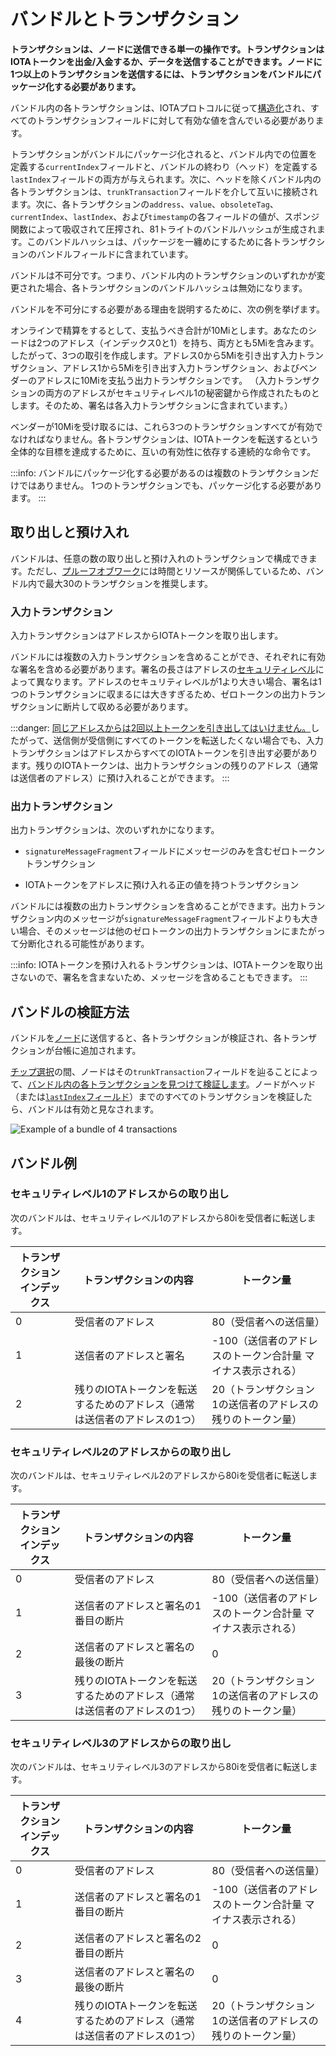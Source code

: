 # バンドルとトランザクション
<!-- # Bundles and transactions -->

**トランザクションは、ノードに送信できる単一の操作です。トランザクションはIOTAトークンを出金/入金するか、データを送信することができます。ノードに1つ以上のトランザクションを送信するには、トランザクションをバンドルにパッケージ化する必要があります。**
<!-- **A transaction is a single operation that you can send to a node. Transactions can withdraw/deposit IOTA tokens or send data. To send a node one or more transactions, you must package them in a bundle.** -->

バンドル内の各トランザクションは、IOTAプロトコルに従って[構造化](../references/structure-of-a-transaction.md)され、すべてのトランザクションフィールドに対して有効な値を含んでいる必要があります。
<!-- Each transaction in a bundle must be [structured](../references/structure-of-a-transaction.md) according to the IOTA protocol and contain valid values for all the transaction fields. -->

トランザクションがバンドルにパッケージ化されると、バンドル内での位置を定義する`currentIndex`フィールドと、バンドルの終わり（ヘッド）を定義する`lastIndex`フィールドの両方が与えられます。次に、ヘッドを除くバンドル内の各トランザクションは、`trunkTransaction`フィールドを介して互いに接続されます。次に、各トランザクションの`address`、`value`、`obsoleteTag`、`currentIndex`、`lastIndex`、および`timestamp`の各フィールドの値が、スポンジ関数によって吸収されて圧搾され、81トライトのバンドルハッシュが生成されます。このバンドルハッシュは、パッケージを一纏めにするために各トランザクションのバンドルフィールドに含まれています。
<!-- When a transaction is packaged in a bundle, it's given both a `currentIndex` field, which defines its place in the bundle, and a `lastIndex` field, which defines the end of the bundle (head). Next, each transaction in the bundle, except the head, is [connected to each other](../references/structure-of-a-bundle.md) through the `trunkTransaction` field. Then, the values of each transaction's `address`, `value`, `obsoleteTag`, `currentIndex`, `lastIndex` and `timestamp` fields are absorbed and squeezed by a cryptographic sponge function to produce an 81-tryte bundle hash. This bundle hash is included in each transaction's `bundle` field to seal the package. -->

バンドルは不可分です。つまり、バンドル内のトランザクションのいずれかが変更された場合、各トランザクションのバンドルハッシュは無効になります。
<!-- Bundles are atomic, meaning that if any of the transactions in the bundle change, the bundle hash of each transaction would be invalid. -->

バンドルを不可分にする必要がある理由を説明するために、次の例を挙げます。
<!-- To explain why bundles need to be atomic, take this example. -->

オンラインで精算をするとして、支払うべき合計が10Miとします。あなたのシードは2つのアドレス（インデックス0と1）を持ち、両方とも5Miを含みます。したがって、3つの取引を作成します。アドレス0から5Miを引き出す入力トランザクション、アドレス1から5Miを引き出す入力トランザクション、およびベンダーのアドレスに10Miを支払う出力トランザクションです。 （入力トランザクションの両方のアドレスがセキュリティレベル1の秘密鍵から作成されたものとします。そのため、署名は各入力トランザクションに含まれています。）
<!-- You're at an online checkout and the total to pay is 10Mi. Your seed has 2 addresses (index 0 and 1), which both contain 5Mi. So, you create three transactions: One input transaction to withdraw 5Mi from address 0, another input transaction to withdraw 5Mi from address 1, and one output transaction to deposit 10Mi to the vendor's address. (We'll assume that both addresses in the input transactions were created from a private key with security level 1, so the signatures can fit in each transaction.) -->

ベンダーが10Miを受け取るには、これら3つのトランザクションすべてが有効でなければなりません。各トランザクションは、IOTAトークンを転送するという全体的な目標を達成するために、互いの有効性に依存する連続的な命令です。
<!-- For the vendor to receive 10Mi, all three of those transactions must be valid. They're sequential instructions that rely on each other's validity to achieve the overall goal of transferring IOTA tokens. -->

:::info:
バンドルにパッケージ化する必要があるのは複数のトランザクションだけではありません。
1つのトランザクションでも、パッケージ化する必要があります。
:::
<!-- :::info: -->
<!-- It's not just multiple transactions that need to be packaged in a bundle, even individual ones do. -->
<!-- ::: -->

## 取り出しと預け入れ
<!-- ## Withdrawals and deposits -->

バンドルは、任意の数の取り出しと預け入れのトランザクションで構成できます。ただし、[プルーフオブワーク](root://the-tangle/0.1/concepts/proof-of-work.md)には時間とリソースが関係しているため、バンドル内で最大30のトランザクションを推奨します。
<!-- A bundle can consist of any number of withdrawals and deposits. However because of the time and resources that are involved during [proof of work](root://the-tangle/0.1/concepts/proof-of-work.md), we recommend a maximum of 30 transactions in a bundle. -->

### 入力トランザクション
<!-- ### Input transaction -->

入力トランザクションはアドレスからIOTAトークンを取り出します。
<!-- Input transactions withdraw IOTA tokens from addresses. -->

バンドルには複数の入力トランザクションを含めることができ、それぞれに有効な署名を含める必要があります。署名の長さはアドレスの[セキュリティレベル](../references/security-levels.md)によって異なります。アドレスのセキュリティレベルが1より大きい場合、署名は1つのトランザクションに収まるには大きすぎるため、ゼロトークンの出力トランザクションに断片して収める必要があります。
<!-- Bundles can contain multiple input transactions, and each one must include a valid signature. The length of the signature depends on the [security level](../references/security-levels.md) of the address. If the security level of the address is greater than 1, the signature is too large to fit in one transaction and must be fragmented across zero-value output transactions. -->

:::danger:
[同じアドレスからは2回以上トークンを引き出してはいけません。](../concepts/addresses-and-signatures.md#address-reuse)したがって、送信側が受信側にすべてのトークンを転送したくない場合でも、入力トランザクションはアドレスからすべてのIOTAトークンを引き出す必要があります。残りのIOTAトークンは、出力トランザクションの残りのアドレス（通常は送信者のアドレス）に預け入れることができます。
:::
<!-- :::danger: -->
<!-- [Addresses must not be withdrawn from more than once](../concepts/addresses-and-signatures.md#address-reuse). Therefore, input transactions must withdraw all IOTA tokens from an address even if the sender does not want to transfer all of them to the recipient. The remaining IOTA tokens can be deposited into a remainder address (usually the sender's address) in an output transaction. -->
<!-- ::: -->

### 出力トランザクション
<!-- ### Output transaction -->

出力トランザクションは、次のいずれかになります。
<!-- Output transactions can be one of the following: -->

* `signatureMessageFragment`フィールドにメッセージのみを含むゼロトークントランザクション
<!-- * A zero-value transactions that contains only a message in the `signatureMessageFragment` field -->
* IOTAトークンをアドレスに預け入れる正の値を持つトランザクション
<!-- * A transaction with a positive value that deposits IOTA tokens into an address -->

バンドルには複数の出力トランザクションを含めることができます。出力トランザクション内のメッセージが`signatureMessageFragment`フィールドよりも大きい場合、そのメッセージは他のゼロトークンの出力トランザクションにまたがって分断化される可能性があります。
<!-- Bundles can contain multiple output transactions. If a message in an output transaction is larger than the `signatureMessageFragment` field, the message can be fragmented across other zero-value output transactions. -->

:::info:
IOTAトークンを預け入れるトランザクションは、IOTAトークンを取り出さないので、署名を含まないため、メッセージを含めることもできます。
:::
<!-- :::info: -->
<!-- Transactions that deposit IOTA tokens can also contain a message because they don't withdraw IOTA tokens, and therefore don't contain a signature. -->
<!-- ::: -->

## バンドルの検証方法
<!-- ## How bundles are validated -->

バンドルを[ノード](root://iri/0.1/introduction/overview.md)に送信すると、各トランザクションが検証され、各トランザクションが台帳に追加されます。
<!-- After you send a bundle to a [node](root://iri/0.1/introduction/overview.md), it validates each transaction and appends each one to its ledger. -->

[チップ選択](root://the-tangle/0.1/concepts/tip-selection.md)の間、ノードはその`trunkTransaction`フィールドを辿ることによって、[バンドル内の各トランザクションを見つけて検証します](root://iri/0.1/concepts/transaction-validation.md#bundle-validator)。ノードがヘッド（または[`lastIndex`フィールド](../references/structure-of-a-transaction.md)）までのすべてのトランザクションを検証したら、バンドルは有効と見なされます。
<!-- During [tip selection](root://the-tangle/0.1/concepts/tip-selection.md), a node finds and [validates each transaction in your bundle](root://iri/0.1/concepts/transaction-validation.md#bundle-validator) by traversing its `trunkTransaction` field. When the node has validated all transactions up to the head (or [`lastIndex` field](../references/structure-of-a-transaction.md)), your bundle is considered valid. -->

![Example of a bundle of 4 transactions](../images/bundle.png)

## バンドル例
<!-- ## Example bundles -->

### セキュリティレベル1のアドレスからの取り出し
<!-- ### Withdraw from address with security level 1 -->

次のバンドルは、セキュリティレベル1のアドレスから80iを受信者に転送します。
<!-- This bundle transfers 80i to a recipient from an address with a security level of 1. -->

| トランザクションインデックス | トランザクションの内容 | トークン量 |
| --- | --- | --- |
| 0 | 受信者のアドレス | 80（受信者への送信量）|
| 1 | 送信者のアドレスと署名 | -100（送信者のアドレスのトークン合計量 マイナス表示される）|
| 2 | 残りのIOTAトークンを転送するためのアドレス（通常は送信者のアドレスの1つ）| 20（トランザクション1の送信者のアドレスの残りのトークン量）|

<!-- | ----- | ------------------------------------------------------------------------- | --------------------------------------------------------------- | -->
<!-- | 0     | Recipient's address                       | 80 (sent to the recipient's address)                    | -->
<!-- | 1     | Sender's address and its signature | -100 (the total balance of the sender's address as a negative value) | -->
<!-- | 2    | An address for the transfer of the remaining IOTA tokens (usually one of the sender's addresses)                      | 20 (remainder of the sender's address in transaction 1)                          | -->

### セキュリティレベル2のアドレスからの取り出し
<!-- ### Withdraw from address with security level 2 -->

次のバンドルは、セキュリティレベル2のアドレスから80iを受信者に転送します。
<!-- This bundle transfers 80i to a recipient from an address with a security level of 2. -->

| トランザクションインデックス | トランザクションの内容 | トークン量 |
| --- | --- | --- |
| 0 | 受信者のアドレス | 80（受信者への送信量）|
| 1 | 送信者のアドレスと署名の1番目の断片 | -100（送信者のアドレスのトークン合計量 マイナス表示される）|
| 2 | 送信者のアドレスと署名の最後の断片 | 0 |
| 3 | 残りのIOTAトークンを転送するためのアドレス（通常は送信者のアドレスの1つ）| 20（トランザクション1の送信者のアドレスの残りのトークン量）|

<!-- | Transaction index | Transaction contents                                                     | Transaction value                                          | -->
<!-- | ----- | ------------------------------------------------------------------------- | --------------------------------------------------------------- | -->
<!-- | 0     | Recipient's address                       | 80 (sent to the recipient's address)                    | -->
<!-- | 1     | Sender's address and the first part of its signature | -100 (the total balance of the sender's address as a negative value) | -->
<!-- | 2     | Sender's address and the rest of its signature                                        | 0                                                               | -->
<!-- | 3     | An address for the transfer of the remaining IOTA tokens (usually one of the sender's addresses)                      | 20 (remainder of the sender's address in transaction 1)                          | -->

### セキュリティレベル3のアドレスからの取り出し
<!-- ### Withdraw from an address with security level 3 -->

次のバンドルは、セキュリティレベル3のアドレスから80iを受信者に転送します。
<!-- This bundle transfers 80i to a recipient from an address with a security level of 3. -->

| トランザクションインデックス | トランザクションの内容 | トークン量 |
| --- | --- | --- |
| 0 | 受信者のアドレス | 80（受信者への送信量）|
| 1 | 送信者のアドレスと署名の1番目の断片 | -100（送信者のアドレスのトークン合計量 マイナス表示される）|
| 2 | 送信者のアドレスと署名の2番目の断片 | 0 |
| 3 | 送信者のアドレスと署名の最後の断片 | 0 |
| 4 | 残りのIOTAトークンを転送するためのアドレス（通常は送信者のアドレスの1つ）| 20（トランザクション1の送信者のアドレスの残りのトークン量）|

<!-- | Transaction index | Transaction contents                                                     | Transaction value                                          | -->
<!-- | ----- | ------------------------------------------------------------------------- | --------------------------------------------------------------- | -->
<!-- | 0     | Recipient's address                       | 80 (sent to the recipient's address)                    | -->
<!-- | 1     | Sender's address and the first part of its signature | -100 (the total balance of the sender's address as a negative value) | -->
<!-- | 2     | Sender's address and the second part of its signature                                         | 0                                                               | -->
<!-- | 3    | Sender's address and the rest of its signature                                         | 0                                                               | -->
<!-- | 4     | An address for the transfer of the remaining IOTA tokens (usually one of the sender's addresses)                             | 20 (remainder of the sender's address in transaction 1)                          | -->

